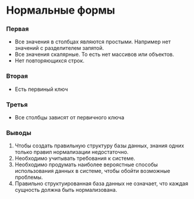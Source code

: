 # Нормальные формы

### Первая
  - Все значения в столбцах являются простыми. Например нет значений с разделителем запятой.
  - Все значения скалярные. То есть нет массивов или объектов. 
  - Нет повторяющихся строк.

### Вторая
  - Есть первиный ключ

### Третья
  - Все столбцы зависят от первичного ключа


### Выводы
  1. Чтобы создать правильную структуру базы данных, знания одних только правил нормализации недостаточно.
  2. Необходимо учитывать требования к системе.
  3. Необходимо продумать наиболее вероястные способы использования данных в системе, чтобы обойти возможные проблемы.
  4. Правильно структуированная база данных не означает, что каждая сущность должна быть нормализована.